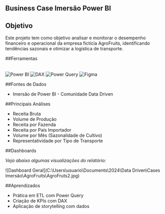 ## Business Case Imersão Power BI


## Objetivo

Este projeto tem como objetivo analisar e monitorar o desempenho financeiro e operacional da empresa fictícia AgroFruits, identificando tendências sazonais e otimizar a logística de transporte.

##Ferramentas

<div style="display:inline_block"><br/>
  <img align="center" alt="Power BI" src="https://img.shields.io/badge/Power%20BI-F2C811?style=for-the-badge&logo=powerbi&logoColor=black" />   
  <img align="center" alt="DAX" src="https://img.shields.io/badge/DAX-003B57?style=for-the-badge&logo=Microsoft&logoColor=white" />
  <img align="center" alt="Power Query" src="https://img.shields.io/badge/Power_Query-742774?style=for-the-badge&logo=microsoftpowerpoint&logoColor=white" />
  <img align="center" alt="Figma" src="https://img.shields.io/badge/Figma-F24E1E?style=for-the-badge&logo=figma&logoColor=white" />
</div>

##Fontes de Dados

- Imersão de Power BI - Comunidade Data Driven

##Principais Análises

- Receita Bruta
- Volume de Produção
- Receita por Fazenda
- Receita por País Importador
- Volume por Mês (Sazonalidade de Cultivo)
- Representatividade por Tipo de Transporte

##Dashboards

*Veja abaixo algumas visualizações do relatório:*

![Dashboard Geral](C:\Users\usuario\Documents\2024\Data Driven\Cases Imersão\AgroFruits\AgroFruts2.jpg)


##Aprendizados

- Prática em ETL com Power Query
- Criação de KPIs com DAX
- Aplicação de storytelling com dados
